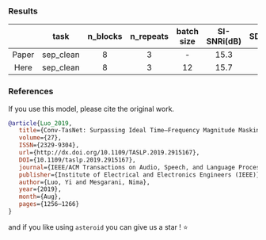 ### Results 

|      |   task    | n_blocks | n_repeats | batch size |SI-SNRi(dB) | SDRi(dB)|
|:----:|:---------:|:--------:|:---------:|:----------:|:----------:|:-------:|
| Paper| sep_clean |    8     |     3     |     -      |    15.3    |  15.6   |
| Here | sep_clean |    8     |     3     |     12     |    15.7    |  16.0   |


### References
If you use this model, please cite the original work.
```BibTex
@article{Luo_2019,
   title={Conv-TasNet: Surpassing Ideal Time–Frequency Magnitude Masking for Speech Separation},
   volume={27},
   ISSN={2329-9304},
   url={http://dx.doi.org/10.1109/TASLP.2019.2915167},
   DOI={10.1109/taslp.2019.2915167},
   journal={IEEE/ACM Transactions on Audio, Speech, and Language Processing},
   publisher={Institute of Electrical and Electronics Engineers (IEEE)},
   author={Luo, Yi and Mesgarani, Nima},
   year={2019},
   month={Aug},
   pages={1256–1266}
}
```

and if you like using `asteroid` you can give us a star ! :star: